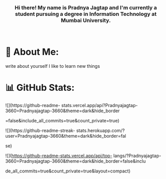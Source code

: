 <h3 align = "center">Hi there! My name is Pradnya Jagtap and I'm
currently a student pursuing a degree in Information Technology at
Mumbai University.</h3>
<br>

# 💫 About Me:
write about yourself
I like to learn new things

# 📊 GitHub Stats:

![](https://github-readme-
stats.vercel.app/api?Pradnyajagtap-3660=Pradnyajagtap-3660&theme=dark&hide_border

=false&include_all_commits=true&count_private=true)<br/>

![](https://github-readme-streak-
stats.herokuapp.com/?user=Pradnyajagtap-3660&theme=dark&hide_border=fal

se)<br/>

![](https://github-readme-stats.vercel.app/api/top-
langs/?Pradnyajagtap-3660=Pradnyajagtap-3660&theme=dark&hide_border=false&inclu

de_all_commits=true&count_private=true&layout=compact)
